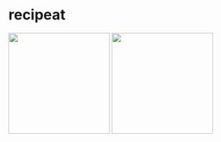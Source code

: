 # recipeat
<!-- ![Home Screen](home.png | width = 200) -->
<img src="https://github.com/favicon.ico](https://github.com/Sinahag/recipeat/blob/main/home.png" width="200">
<img src="https://github.com/favicon.ico](https://github.com/Sinahag/recipeat/blob/main/recipe.png" width="200">

<!-- ![Recipe Screen](recipe.png | width = 200) -->
